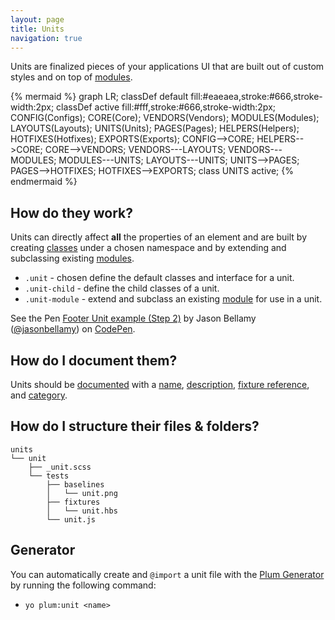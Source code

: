 ```yaml
---
layout: page
title: Units
navigation: true
---
```


Units are finalized pieces of your applications UI that are built out of custom styles and on top of [modules](modules.html).

{% mermaid %}
graph LR;
    classDef default fill:#eaeaea,stroke:#666,stroke-width:2px;
    classDef active fill:#fff,stroke:#666,stroke-width:2px;
    CONFIG(Configs);
    CORE(Core);
    VENDORS(Vendors);
    MODULES(Modules);
    LAYOUTS(Layouts);
    UNITS(Units);
    PAGES(Pages);
    HELPERS(Helpers);
    HOTFIXES(Hotfixes);
    EXPORTS(Exports);
    CONFIG-->CORE;
    HELPERS-->CORE;
    CORE-->VENDORS;
    VENDORS---LAYOUTS;
    VENDORS---MODULES;
    MODULES---UNITS;
    LAYOUTS---UNITS;
    UNITS-->PAGES;
    PAGES-->HOTFIXES;
    HOTFIXES-->EXPORTS;
    class UNITS active;
{% endmermaid %}

## How do they work?

Units can directly affect **all** the properties of an element and are built by creating [classes](https://developer.mozilla.org/en-US/docs/Web/CSS/Class_selectors) under a chosen namespace and by extending and subclassing existing [modules](modules.html).

- `.unit`        - chosen define the default classes and interface for a unit.
- `.unit-child`  - define the child classes of a unit.
- `.unit-module` - extend and subclass an existing [module](modules.html) for use in a unit.

<p data-height="500" data-theme-id="12653" data-slug-hash="zxQQda" data-default-tab="html" data-user="jasonbellamy" class='codepen'>See the Pen <a href='http://codepen.io/jasonbellamy/pen/zxQQda/'>Footer Unit example (Step 2)</a> by Jason Bellamy (<a href='http://codepen.io/jasonbellamy'>@jasonbellamy</a>) on <a href='http://codepen.io'>CodePen</a>.</p>
<script async src="//assets.codepen.io/assets/embed/ei.js"></script>

## How do I document them?

Units should be [documented](documentation.html) with a [name](https://github.com/kss-node/kss/blob/spec/SPEC.md#the-heading-and-description), [description](https://github.com/kss-node/kss/blob/spec/SPEC.md#the-heading-and-description), [fixture reference](https://github.com/kss-node/kss/blob/spec/SPEC.md#the-markup), and [category](https://github.com/kss-node/kss/blob/spec/SPEC.md#the-styleguide-reference).

## How do I structure their files & folders?

```text
units
└── unit
    ├── _unit.scss
    └── tests
        ├── baselines
        │   └── unit.png
        ├── fixtures
        │   └── unit.hbs
        └── unit.js
```

## Generator

You can automatically create and `@import` a unit file  with the [Plum Generator](https://github.com/plum-css/generator-plum) by running the following command:

- `yo plum:unit <name>`
